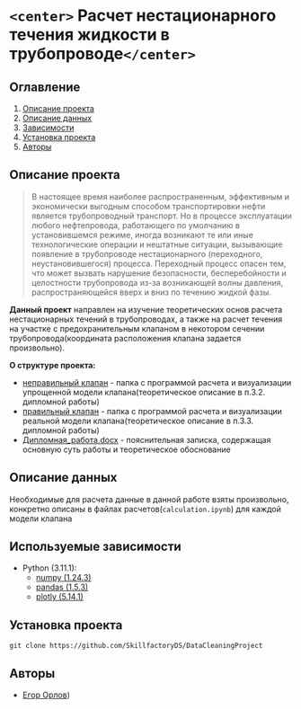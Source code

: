 # `<center>`  Расчет нестационарного течения жидкости в трубопроводе`</center>`

## Оглавление

1. [Описание проекта](#Описание-проекта)
2. [Описание данных](#Описание-данных)
3. [Зависимости](#Зависимости)
4. [Установка проекта](#Установка-проекта)
5. [Авторы](#Авторы)

## Описание проекта

> В настоящее время наиболее распространенным, эффективным и экономически выгодным способом транспортировки нефти является трубопроводный транспорт. Но в процессе эксплуатации любого нефтепровода, работающего по умолчанию в установившемся режиме, иногда возникают те или иные технологические операции и нештатные ситуации, вызывающие появление в трубопроводе нестационарного (переходного, неустановившегося) процесса. Переходный процесс опасен тем, что может вызвать нарушение безопасности, бесперебойности и целостности трубопровода из-за возникающей волны давления, распространяющейся вверх и вниз по течению жидкой
> фазы.

**Данный проект** направлен на изучение теоретических основ расчета нестационарных течений в трубопроводах, а также на расчет течения на участке с предохранительным клапаном в некотором сечении трубопровода(координата расположения клапана задается произвольно).

**О структуре проекта:**

* [неправильный клапан](./неправильный-клапан) - папка с программой расчета и визуализации упрощенной модели клапана(теоретическое описание в п.3.2. дипломной работы)
* [правильный клапан](./правильный-клапан) - папка с программой расчета и визуализации реальной модели клапана(теоретическое описание в п.3.3. дипломной работы)
* [Дипломная_работа.docx](./Дипломная_работа.docx) - пояснительная записка, содержащая основную суть работы и теоретическое обоснование

## Описание данных

Необходимые для расчета данные в данной работе взяты произвольно, конкретно описаны в файлах расчетов(`calculation.ipynb`) для каждой модели клапана


## Используемые зависимости

* Python (3.11.1):
  * [numpy (1.24.3)](https://numpy.org)
  * [pandas (1.5.3)](https://pandas.pydata.org)
  * [plotly (5.14.1)](https://plotly.com/python/)

## Установка проекта

```
git clone https://github.com/SkillfactoryDS/DataCleaningProject
```

## Авторы

* [Егор Орлов](https://vk.com/liquidlogic))


